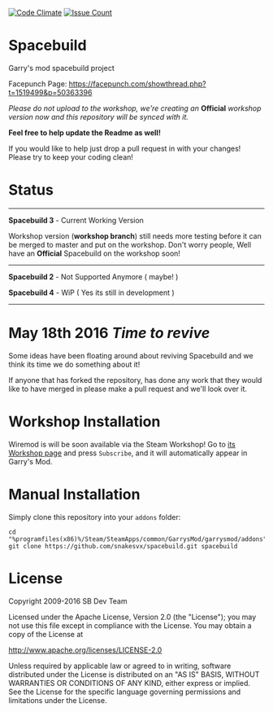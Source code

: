 [![Code Climate](https://codeclimate.com/github/SnakeSVx/spacebuild/badges/gpa.svg)](https://codeclimate.com/github/SnakeSVx/spacebuild) [![Issue Count](https://codeclimate.com/github/SnakeSVx/spacebuild/badges/issue_count.svg)](https://codeclimate.com/github/SnakeSVx/spacebuild)

Spacebuild
==========

Garry's mod spacebuild project

Facepunch Page: https://facepunch.com/showthread.php?t=1519499&p=50363396

*Please do not upload to the workshop, we're creating an* **Official** *workshop version now and this repository will be synced with it.*

**Feel free to help update the Readme as well!**

If you would like to help just drop a pull request in with your changes! 
Please try to keep your coding clean!

Status
===========

------------------------

**Spacebuild 3** - Current Working Version

Workshop version (**workshop branch**) still needs more testing before it can be merged to master and put on the workshop. Don't worry people, Well have an **Official** Spacebuild on the workshop soon!

------------------------

**Spacebuild 2** - Not Supported Anymore ( maybe! )

**Spacebuild 4** - WiP ( Yes its still in development )

-------------------------

May 18th 2016 *Time to revive*
============

Some ideas have been floating around about reviving Spacebuild and we think its time we do something about it!

If anyone that has forked the repository, has done any work that they would like to have merged in please make a pull request and we'll look over it.

# Workshop Installation

Wiremod is will be soon available via the Steam Workshop! Go to [its Workshop page][workshop] and press `Subscribe`, and it will automatically appear in Garry's Mod.

# Manual Installation

Simply clone this repository into your `addons` folder:

    cd "%programfiles(x86)%/Steam/SteamApps/common/GarrysMod/garrysmod/addons"
    git clone https://github.com/snakesvx/spacebuild.git spacebuild

# License

Copyright 2009-2016 SB Dev Team

Licensed under the Apache License, Version 2.0 (the "License"); you may not use this file except in compliance with the License. You may obtain a copy of the License at

http://www.apache.org/licenses/LICENSE-2.0

Unless required by applicable law or agreed to in writing, software distributed under the License is distributed on an "AS IS" BASIS, WITHOUT WARRANTIES OR CONDITIONS OF ANY KIND, either express or implied. See the License for the specific language governing permissions and limitations under the License.

[Garry's Mod]: <http://garrysmod.com/>
[workshop]: <http://steamcommunity.com/sharedfiles/filedetails/?id=TO_FILL_IN>
